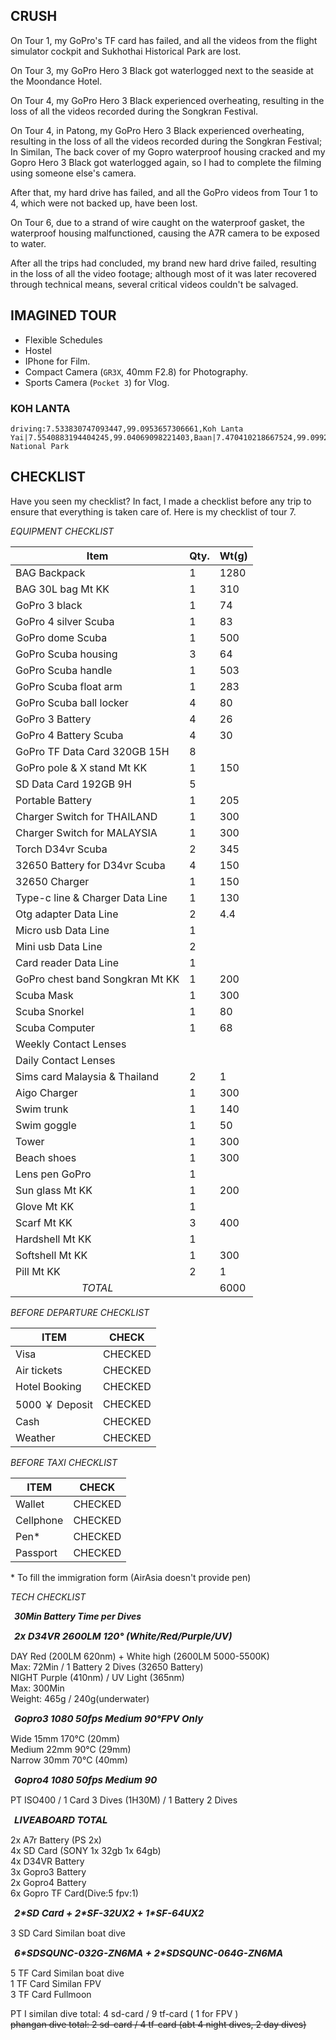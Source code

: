 ## CRUSH

On Tour 1, my GoPro's TF card has failed, and all the videos from the flight simulator cockpit and Sukhothai Historical Park are lost.

On Tour 3, my GoPro Hero 3 Black got waterlogged next to the seaside at the Moondance Hotel.

On Tour 4, my GoPro Hero 3 Black experienced overheating, resulting in the loss of all the videos recorded during the Songkran Festival.

On Tour 4, in Patong, my GoPro Hero 3 Black experienced overheating, resulting in the loss of all the videos recorded during the Songkran Festival; In Similan, The back cover of my Gopro waterproof housing cracked and my Gopro Hero 3 Black got waterlogged again, so I had to complete the filming using someone else's camera.

After that, my hard drive has failed, and all the GoPro videos from Tour 1 to 4, which were not backed up, have been lost.

On Tour 6, due to a strand of wire caught on the waterproof gasket, the waterproof housing malfunctioned, causing the A7R camera to be exposed to water.

After all the trips had concluded, my brand new hard drive failed, resulting in the loss of all the video footage; although most of it was later recovered through technical means, several critical videos couldn't be salvaged.

## IMAGINED TOUR

- Flexible Schedules
- Hostel
- IPhone for Film.
- Compact Camera (`GR3X`, 40mm F2.8) for Photography.
- Sports Camera (`Pocket 3`) for Vlog.

### KOH LANTA

```<a-map>
driving:7.533830747093447,99.0953657306661,Koh Lanta Yai|7.5540883194404245,99.04069098221403,Baan|7.470410218667524,99.09929031355453,Lanta National Park
```

## CHECKLIST

Have you seen my checklist? In fact, I made a checklist before any trip to ensure that everything is taken care of. Here is my checklist of tour 7.


_EQUIPMENT CHECKLIST_

| Item                                                                                                      | Qty. | Wt(g) |
| --------------------------------------------------------------------------------------------------------- | ---- | ----- |
| <a-bg bg="#000" color="#fff">BAG</a-bg> Backpack                                                          | 1    | 1280  |
| <a-bg bg="#000" color="#fff">BAG</a-bg> 30L bag <a-bg bg="#5b8c00">Mt KK</a-bg>                           | 1    | 310   |
| <a-bg bg="#ad8b00">GoPro</a-bg> 3 black                                                                   | 1    | 74    |
| <a-bg bg="#ad8b00">GoPro</a-bg> 4 silver <a-bg bg="#13c2c2">Scuba</a-bg>                                  | 1    | 83    |
| <a-bg bg="#ad8b00">GoPro</a-bg> dome <a-bg bg="#13c2c2">Scuba</a-bg>                                      | 1    | 500   |
| <a-bg bg="#ad8b00">GoPro</a-bg> <a-bg bg="#13c2c2">Scuba</a-bg> housing                                   | 3    | 64    |
| <a-bg bg="#ad8b00">GoPro</a-bg> <a-bg bg="#13c2c2">Scuba</a-bg> handle                                    | 1    | 503   |
| <a-bg bg="#ad8b00">GoPro</a-bg> <a-bg bg="#13c2c2">Scuba</a-bg> float arm                                 | 1    | 283   |
| <a-bg bg="#ad8b00">GoPro</a-bg> <a-bg bg="#13c2c2">Scuba</a-bg> ball locker                               | 4    | 80    |
| <a-bg bg="#ad8b00">GoPro</a-bg> 3 <a-bg bg="#999">Battery</a-bg>                                          | 4    | 26    |
| <a-bg bg="#ad8b00">GoPro</a-bg> 4 <a-bg bg="#999">Battery</a-bg> <a-bg bg="#13c2c2">Scuba</a-bg>          | 4    | 30    |
| <a-bg bg="#ad8b00">GoPro</a-bg> TF <a-bg bg="#389e0d">Data</a-bg> Card 320GB 15H                          | 8    |       |
| <a-bg bg="#ad8b00">GoPro</a-bg> pole & X stand <a-bg bg="#5b8c00">Mt KK</a-bg>                            | 1    | 150   |
| SD <a-bg bg="#389e0d">Data</a-bg> Card 192GB 9H                                                           | 5    |       |
| Portable <a-bg bg="#999">Battery</a-bg>                                                                   | 1    | 205   |
| <a-bg bg="#999">Charger</a-bg> Switch for THAILAND                                                        | 1    | 300   |
| <a-bg bg="#999">Charger</a-bg> Switch for MALAYSIA                                                        | 1    | 300   |
| Torch D34vr <a-bg bg="#13c2c2">Scuba</a-bg>                                                               | 2    | 345   |
| 32650 <a-bg bg="#999">Battery</a-bg> for D34vr <a-bg bg="#13c2c2">Scuba</a-bg>                            | 4    | 150   |
| 32650 <a-bg bg="#999">Charger </a-bg>                                                                     | 1    | 150   |
| Type-c line & <a-bg bg="#999">Charger</a-bg> <a-bg bg="#389e0d">Data Line</a-bg>                          | 1    | 130   |
| Otg adapter <a-bg bg="#389e0d">Data Line</a-bg>                                                           | 2    | 4.4   |
| Micro usb <a-bg bg="#389e0d">Data Line</a-bg>                                                             | 1    |       |
| Mini usb <a-bg bg="#389e0d">Data Line</a-bg>                                                              | 2    |       |
| Card reader <a-bg bg="#389e0d">Data Line</a-bg>                                                           | 1    |       |
| <a-bg bg="#ad8b00">GoPro</a-bg> chest band <a-bg bg="red">Songkran</a-bg> <a-bg bg="#5b8c00">Mt KK</a-bg> | 1    | 200   |
| <a-bg bg="#13c2c2">Scuba</a-bg> Mask                                                                      | 1    | 300   |
| <a-bg bg="#13c2c2">Scuba</a-bg> Snorkel                                                                   | 1    | 80    |
| <a-bg bg="#13c2c2">Scuba</a-bg> Computer                                                                  | 1    | 68    |
| Weekly Contact Lenses                                                                                     |      |       |
| Daily Contact Lenses                                                                                      |      |       |
| Sims card Malaysia & Thailand                                                                             | 2    | 1     |
| Aigo <a-bg bg="#999">Charger </a-bg>                                                                      | 1    | 300   |
| Swim trunk                                                                                                | 1    | 140   |
| Swim goggle                                                                                               | 1    | 50    |
| Tower                                                                                                     | 1    | 300   |
| Beach shoes                                                                                               | 1    | 300   |
| Lens pen <a-bg bg="#ad8b00">GoPro</a-bg>                                                                  | 1    |       |
| Sun glass <a-bg bg="#5b8c00">Mt KK</a-bg>                                                                 | 1    | 200   |
| Glove <a-bg bg="#5b8c00">Mt KK</a-bg>                                                                     | 1    |       |
| Scarf <a-bg bg="#5b8c00">Mt KK</a-bg>                                                                     | 3    | 400   |
| Hardshell <a-bg bg="#5b8c00">Mt KK</a-bg>                                                                 | 1    |       |
| Softshell <a-bg bg="#5b8c00">Mt KK</a-bg>                                                                 | 1    | 300   |
| Pill <a-bg bg="#5b8c00">Mt KK</a-bg>                                                                      | 2    | 1     |
| <div style="text-align:center"><i>TOTAL</i></div>                                                         |      | 6000  |

_BEFORE DEPARTURE CHECKLIST_

| ITEM            | CHECK                           |
| --------------- | ------------------------------- |
| Visa            | <a-bg bg="green">CHECKED</a-bg> |
| Air tickets     | <a-bg bg="green">CHECKED</a-bg> |
| Hotel Booking   | <a-bg bg="green">CHECKED</a-bg> |
| 5000 ￥ Deposit | <a-bg bg="green">CHECKED</a-bg> |
| Cash            | <a-bg bg="green">CHECKED</a-bg> |
| Weather         | <a-bg bg="green">CHECKED</a-bg> |

_BEFORE TAXI CHECKLIST_

| ITEM      | CHECK                           |
| --------- | ------------------------------- |
| Wallet    | <a-bg bg="green">CHECKED</a-bg> |
| Cellphone | <a-bg bg="green">CHECKED</a-bg> |
| Pen\*     | <a-bg bg="green">CHECKED</a-bg> |
| Passport  | <a-bg bg="green">CHECKED</a-bg> |

\* To fill the immigration form (AirAsia doesn't provide pen)

_TECH CHECKLIST_

<a-bg bg="#ffffb8" color="#000" style="padding:3px 6px"><b><i>30Min Battery Time per Dives</i></b></a-bg>

<a-bg bg="#333" style="font-size:15px;padding:3px 6px"><b><i>2x D34VR 2600LM 120° (White/Red/Purple/UV)</i></b></a-bg>

<a-bg bg="#ffffb8" color="#000">DAY</a-bg> Red (200LM 620nm) + White high (2600LM 5000-5500K)<br/>
Max: 72Min / 1 Battery 2 Dives (32650 Battery)<br/>
<a-bg bg="#ffffb8" color="#000">NIGHT</a-bg> Purple (410nm) / UV Light (365nm)<br/>
Max: 300Min<br/>
Weight: 465g / 240g(underwater)

<a-bg bg="#333" style="font-size:15px;padding:3px 6px"><b><i>Gopro3 1080 50fps Medium 90°FPV Only</i></b></a-bg>

Wide 15mm 170°C  (20mm)<br/>
Medium 22mm 90°C  (29mm)<br/>
Narrow 30mm 70°C  (40mm)

<a-bg bg="#333" style="font-size:15px;padding:3px 6px"><b><i>Gopro4 1080 50fps Medium 90</i></b></a-bg>

PT ISO400 / 1 Card 3 Dives (1H30M) / 1 Battery 2 Dives

<a-bg bg="#333" style="font-size:15px;padding:3px 6px"><b><i>LIVEABOARD TOTAL</i></b></a-bg>

2x A7r Battery (PS 2x)<br/>
4x SD Card (SONY 1x 32gb 1x 64gb)<br/>
4x D34VR Battery<br/>
3x Gopro3 Battery<br/>
2x Gopro4 Battery<br/>
6x Gopro TF Card(Dive:5 fpv:1)

<a-bg bg="#333" style="font-size:15px;padding:3px 6px"><b><i>2\*SD Card + 2\*SF-32UX2 + 1\*SF-64UX2</i></b></a-bg>

3 SD Card Similan boat dive

<a-bg bg="#333" style="font-size:15px;padding:3px 6px"><b><i>6\*SDSQUNC-032G-ZN6MA + 2\*SDSQUNC-064G-ZN6MA</i></b></a-bg>

5 TF Card Similan boat dive<br/>
1 TF Card Similan FPV<br/>
3 TF Card Fullmoon

PT I similan dive total: 4 sd-card / 9 tf-card ( 1 for FPV )<br/>
<del>phangan dive total: 2 sd-card / 4 tf-card (abt 4 night dives, 2 day dives)</del>
